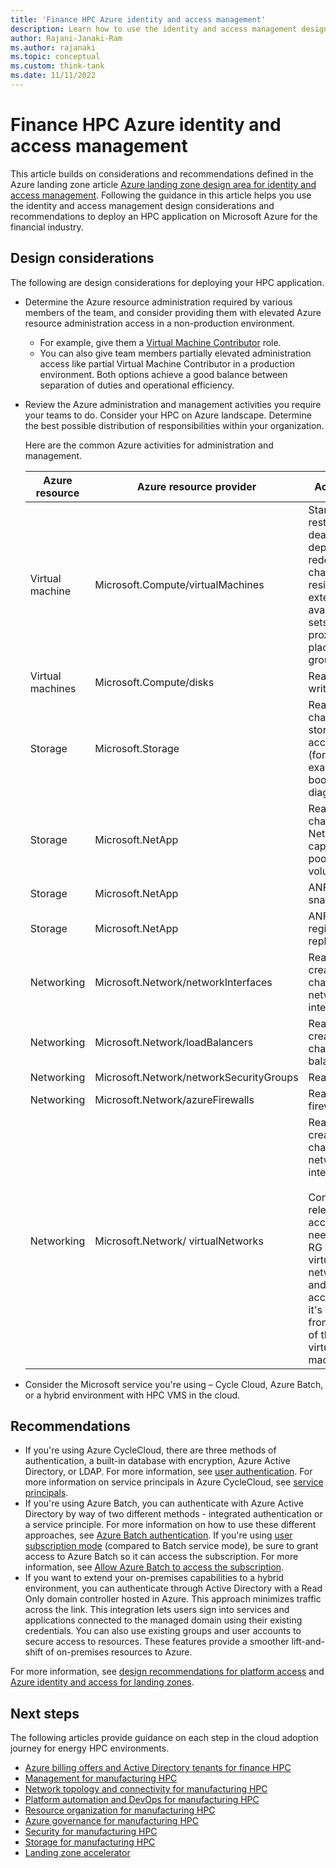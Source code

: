 ```yaml
---
title: 'Finance HPC Azure identity and access management'
description: Learn how to use the identity and access management design considerations and recommendations to deploy an HPC application on Microsoft Azure for the financial industry.
author: Rajani-Janaki-Ram
ms.author: rajanaki
ms.topic: conceptual
ms.custom: think-tank
ms.date: 11/11/2022
---
```


# Finance HPC Azure identity and access management

This article builds on considerations and recommendations defined in the Azure landing zone article [Azure landing zone design area for identity and access management](../../../ready/landing-zone/design-area/identity-access.md). Following the guidance in this article helps you use the identity and access management design considerations and recommendations to deploy an HPC application on Microsoft Azure for the financial industry.

## Design considerations

The following are design considerations for deploying your HPC application.

 - Determine the Azure resource administration required by various members of the team, and consider providing them with elevated Azure resource administration access in a non-production environment.
    - For example, give them a [Virtual Machine Contributor](/azure/role-based-access-control/built-in-roles#virtual-machine-contributor) role.
    - You can also give team members partially elevated administration access like partial Virtual Machine Contributor in a production environment. Both options achieve a good balance between separation of duties and operational efficiency.
 - Review the Azure administration and management activities you require your teams to do. Consider your HPC on Azure landscape. Determine the best possible distribution of responsibilities within your organization.

    Here are the common Azure activities for administration and management.

    | Azure resource | Azure resource provider | Activities |
    |--|--|--|
    | Virtual machine | Microsoft.Compute/virtualMachines | Start, stop, restart, deallocate, deploy, redeploy, change, resize, extensions, availability sets, proximity placement groups |
    | Virtual machines | Microsoft.Compute/disks | Read and write to disk |
    | Storage | Microsoft.Storage | Read, change on storage accounts (for example, boot diagnostics) |
    | Storage | Microsoft.NetApp | Read, change on NetApp capacity pools and volumes |
    | Storage | Microsoft.NetApp | ANF snapshots |
    | Storage | Microsoft.NetApp | ANF Cross-region replication |
    | Networking | Microsoft.Network/networkInterfaces | Read, create, change network interfaces |
    | Networking | Microsoft.Network/loadBalancers | Read, create, change load balancers |
    | Networking | Microsoft.Network/networkSecurityGroups | Read NSG |
    | Networking | Microsoft.Network/azureFirewalls | Read firewall |
    | Networking | Microsoft.Network/ virtualNetworks | Read, create, change network interfaces <br><br> Consider relevant access needed for RG of the virtual network and related access if it's different from the RG of the virtual machines |

 - Consider the Microsoft service you're using – Cycle Cloud, Azure Batch, or a hybrid environment with HPC VMS in the cloud.

## Recommendations

 - If you're using Azure CycleCloud, there are three methods of authentication, a built-in database with encryption, Azure Active Directory, or LDAP. For more information, see [user authentication](/azure/cyclecloud/how-to/user-authentication). For more information on service principals in Azure CycleCloud, see [service principals](/azure/cyclecloud/how-to/service-principals?view=cyclecloud-8&preserve-view=true).
 - If you're using Azure Batch, you can authenticate with Azure Active Directory by way of two different methods - integrated authentication or a service principle. For more information on how to use these different approaches, see [Azure Batch authentication](/azure/batch/batch-aad-auth). If you're using [user subscription mode](/azure/batch/best-practices#pool-configuration-and-naming) (compared to Batch service mode), be sure to grant access to Azure Batch so it can access the subscription. For more information, see [Allow Azure Batch to access the subscription](/azure/batch/batch-account-create-portal#allow-azure-batch-to-access-the-subscription-one-time-operation).
 - If you want to extend your on-premises capabilities to a hybrid environment, you can authenticate through Active Directory with a Read Only domain controller hosted in Azure. This approach minimizes traffic across the link. This integration lets users sign into services and applications connected to the managed domain using their existing credentials. You can also use existing groups and user accounts to secure access to resources. These features provide a smoother lift-and-shift of on-premises resources to Azure.

For more information, see [design recommendations for platform access](../../../ready/landing-zone/design-area/identity-access-platform-access.md#design-recommendations-for-platform-access) and [Azure identity and access for landing zones](../../../ready/landing-zone/design-area/identity-access-landing-zones.md).

## Next steps

The following articles provide guidance on each step in the cloud adoption journey for energy HPC environments.

- [Azure billing offers and Active Directory tenants for finance HPC](./azure-billing-active-directory-tenant.md)
- [Management for manufacturing HPC](./management.md)
- [Network topology and connectivity for manufacturing HPC](./network-topology-connectivity.md)
- [Platform automation and DevOps for manufacturing HPC](./platform-automation-devops.md)
- [Resource organization for manufacturing HPC](./resource-organization.md)
- [Azure governance for manufacturing HPC](./security-governance-compliance.md)
- [Security for manufacturing HPC](./security.md)
- [Storage for manufacturing HPC](./storage.md)
- [Landing zone accelerator](../azure-hpc-landing-zone-accelerator.md)